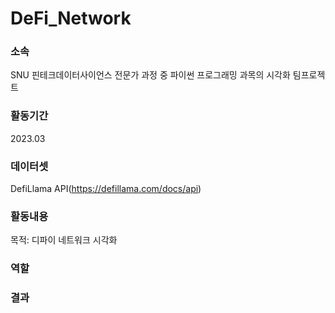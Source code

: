 # DeFi_Network

### 소속
SNU 핀테크데이터사이언스 전문가 과정 중 파이썬 프로그래밍 과목의 시각화 팀프로젝트

### 활동기간
2023.03

### 데이터셋
DefiLlama API(https://defillama.com/docs/api)

### 활동내용
목적: 디파이 네트워크 시각화

### 역할

### 결과
